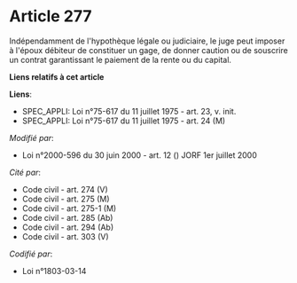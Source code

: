 # Article 277

Indépendamment de l'hypothèque légale ou judiciaire, le juge peut imposer à l'époux débiteur de constituer un gage, de donner
caution ou de souscrire un contrat garantissant le paiement de la rente ou du capital.

**Liens relatifs à cet article**

**Liens**:

  - SPEC_APPLI: Loi n°75-617 du 11 juillet 1975 - art. 23, v. init.
  - SPEC_APPLI: Loi n°75-617 du 11 juillet 1975 - art. 24 (M)

_Modifié par_:

  - Loi n°2000-596 du 30 juin 2000 - art. 12 () JORF 1er juillet 2000

_Cité par_:

  - Code civil - art. 274 (V)
  - Code civil - art. 275 (M)
  - Code civil - art. 275-1 (M)
  - Code civil - art. 285 (Ab)
  - Code civil - art. 294 (Ab)
  - Code civil - art. 303 (V)

_Codifié par_:

  - Loi n°1803-03-14
